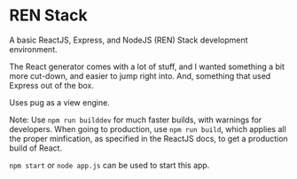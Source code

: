 # REN Stack
A basic ReactJS, Express, and NodeJS (REN) Stack development environment.

The React generator comes with a lot of stuff, and I wanted something a bit more cut-down, and easier to jump right into. And, something that used Express out of the box.

Uses pug as a view engine.

Note: Use `npm run builddev` for much faster builds, with warnings for developers. When going to production, use `npm run build`, which applies all the proper minfication, as specified in the ReactJS docs, to get a production build of React.

`npm start` or `node app.js` can be used to start this app.